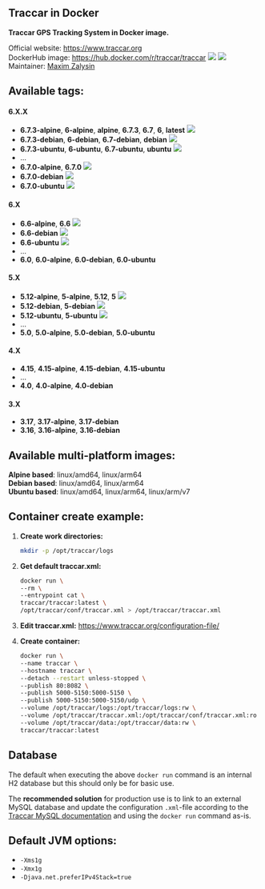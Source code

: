 Traccar in Docker
---

**Traccar GPS Tracking System in Docker image.**

Official website: <https://www.traccar.org>  
DockerHub image: <https://hub.docker.com/r/traccar/traccar> ![](https://img.shields.io/docker/stars/traccar/traccar) ![](https://img.shields.io/docker/pulls/traccar/traccar)  
Maintainer: [Maxim Zalysin](https://github.com/magna-z)

## Available tags:
#### 6.X.X
- **6.7.3-alpine**, **6-alpine**, **alpine**, **6.7.3**, **6.7**, **6**, **latest** ![](https://img.shields.io/docker/image-size/traccar/traccar/6.7.3-alpine)
- **6.7.3-debian**, **6-debian**, **6.7-debian**, **debian** ![](https://img.shields.io/docker/image-size/traccar/traccar/6.7.3-debian)
- **6.7.3-ubuntu**, **6-ubuntu**, **6.7-ubuntu**, **ubuntu** ![](https://img.shields.io/docker/image-size/traccar/traccar/6.7.3-ubuntu)
- ...
- **6.7.0-alpine**, **6.7.0** ![](https://img.shields.io/docker/image-size/traccar/traccar/6.7.0-alpine)
- **6.7.0-debian** ![](https://img.shields.io/docker/image-size/traccar/traccar/6.7.0-debian)
- **6.7.0-ubuntu** ![](https://img.shields.io/docker/image-size/traccar/traccar/6.7.0-ubuntu)
#### 6.X
- **6.6-alpine**, **6.6** ![](https://img.shields.io/docker/image-size/traccar/traccar/6.6-alpine)
- **6.6-debian** ![](https://img.shields.io/docker/image-size/traccar/traccar/6.6-debian)
- **6.6-ubuntu** ![](https://img.shields.io/docker/image-size/traccar/traccar/6.6-ubuntu)
- ...
- **6.0**, **6.0-alpine**, **6.0-debian**, **6.0-ubuntu**
#### 5.X
- **5.12-alpine**, **5-alpine**, **5.12**, **5** ![](https://img.shields.io/docker/image-size/traccar/traccar/5.12-alpine)
- **5.12-debian**, **5-debian** ![](https://img.shields.io/docker/image-size/traccar/traccar/5.12-debian)
- **5.12-ubuntu**, **5-ubuntu** ![](https://img.shields.io/docker/image-size/traccar/traccar/5.12-ubuntu)
- ...
- **5.0**, **5.0-alpine**, **5.0-debian**, **5.0-ubuntu**
#### 4.X
- **4.15**, **4.15-alpine**, **4.15-debian**, **4.15-ubuntu**
- ...
- **4.0**, **4.0-alpine**, **4.0-debian**
#### 3.X
- **3.17**, **3.17-alpine**, **3.17-debian**
- **3.16**, **3.16-alpine**, **3.16-debian**

## Available multi-platform images:
**Alpine based**: linux/amd64, linux/arm64  
**Debian based**: linux/amd64, linux/arm64  
**Ubuntu based**: linux/amd64, linux/arm64, linux/arm/v7

## Container create example:
1. **Create work directories:**
    ```bash
    mkdir -p /opt/traccar/logs
    ```

1. **Get default traccar.xml:**
    ```bash
    docker run \
    --rm \
    --entrypoint cat \
    traccar/traccar:latest \
    /opt/traccar/conf/traccar.xml > /opt/traccar/traccar.xml
    ```

1. **Edit traccar.xml:** <https://www.traccar.org/configuration-file/>

1. **Create container:**
    ```bash
    docker run \
    --name traccar \
    --hostname traccar \
    --detach --restart unless-stopped \
    --publish 80:8082 \
    --publish 5000-5150:5000-5150 \
    --publish 5000-5150:5000-5150/udp \
    --volume /opt/traccar/logs:/opt/traccar/logs:rw \
    --volume /opt/traccar/traccar.xml:/opt/traccar/conf/traccar.xml:ro \
    --volume /opt/traccar/data:/opt/traccar/data:rw \
    traccar/traccar:latest
    ```

## Database
The default when executing the above `docker run` command is an internal H2 database but this should only be for basic use.  

The **recommended solution** for production use is to link to an external MySQL database and update the configuration `.xml`-file according to the [Traccar MySQL documentation](https://www.traccar.org/mysql/) and using the `docker run` command as-is.

## Default JVM options:
- `-Xms1g`
- `-Xmx1g`
- `-Djava.net.preferIPv4Stack=true`

